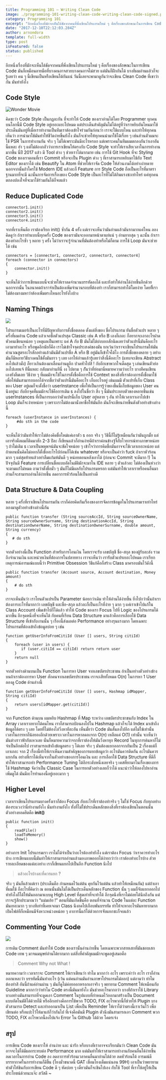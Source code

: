 ```yaml
---
title: Programming 101 – Writing Clean Code
image: ./programming-101-writing-clean-code-writing-clean-code-signed.png
category: Programming 101
excerpt: "อีกหนึ่งเรื่องที่มักจะเห็นได้ชัดจากคนที่พึ่งเขียนโปรแกรมใหม่ ๆ คือเรื่องของลักษณะในการเขียน Code มันก็เหมือนลายมือที่บางคนอาจสวยบางคนอาจไม่สวย แต่มันก็ฝึกกันได้ บางทีผมอ่านแล้วก็จะรู้เลยว่า คน ๆ นี้เขียนเป็นหรือเขียนได้กันแน่ วันนี้เลยจะพามาดูกันว่าจะเขียน Clean Code ที่เขาว่ากัน มันทำยังไง"
date: "2017-12-10T22:12:03.284Z"
author: arnondora
template: full-width
type: post
isFeatured: false
status: published
---
```


อีกหนึ่งเรื่องที่มักจะเห็นได้ชัดจากคนที่พึ่งเขียนโปรแกรมใหม่ ๆ คือเรื่องของลักษณะในการเขียน Code มันก็เหมือนลายมือที่บางคนอาจสวยบางคนอาจไม่สวย แต่มันก็ฝึกกันได้ บางทีผมอ่านแล้วก็จะรู้เลยว่า คน ๆ นี้เขียนเป็นหรือเขียนได้กันแน่ วันนี้เลยจะพามาดูกันว่าจะเขียน Clean Code ที่เขาว่ากัน มันทำยังไง

## Code Style
![Wonder Movie](https://i2.wp.com/www.arnondora.in.th/wp-content/uploads/2017/12/programming-101-writing-clean-code-writing-clean-code-psr.png?ssl=1)

คิดซะว่า Code Style เป็นกฏละกัน ที่จะทำให้ Code ของเราอ่านได้โดย Programmer ทุกคน บนโลกนี้มี Code Style อยู่เยอะแยะไปหมด แต่ประเด็นสำคัญมันไม่ได้อยู่ที่ว่าเราหยิบอันไหนมาใช้ ประเด็นมันอยู่ที่เมื่อเราทำงานเป็นทีมเราต้องเข้าใจร่วมกันก่อนว่า เราจะใช้แบบไหน และทำให้ทุกคนเห็นว่า การนำมาใช้มันทำให้ชีวิตง่ายขึ้นยังไง มันก็จะช่วยให้ทุกคนนำมาใช้ได้เรื่อย ๆ เช่นส่วนตัวผมจะใช้ PSR ในการทำงานกัน จริง ๆ ไม่ได้เพราะมันมีอะไรหรอก แต่เพราะคนในทีมผมตกลงกันว่าเอาอันนี้แหละ ฮ่า ๆ แต่ไม่ต้องกลัวว่าการเราเขียนให้ตรงกับ Code Style จะทำให้เราเสียเวลาในการทำงานมากขึ้น นี่ปี 2017 แล้ว มี Tool ต่าง ๆ ช่วยเราได้มากมาย เช่น การใช้ Git Hook ที่จะ Styling Code ของเราตอนที่เรา Commit หรือจะเป็น Plugin ต่าง ๆ ที่เราสามารถหยิบมาใช้กับ Text Editor ของเราได้ เช่น Beautify ใน Atom ที่ช่วยให้เราจัด Code ให้ส่วนงามได้อย่างง่ายดาย นอกจากนั้นถ้าใครใช้ Modern IDE แล้วละก็ Feature การ Style Code ถือเป็นอะไรที่มาตราฐานมากที่จะมี ฉะนั้นการจัดการเรื่องของ Code Style เป็นอะไรที่ไม่ได้กินแรงซะเท่าไหร่ แค่ทุกคนตกลงปลงใจที่จะมาใช้ร่วมกันได้ก็จบแล้ว

## Reduce Duplicated Code
```
connector1.init()
connector2.init()
connector3.init()
connector4.init()
```

จากที่เราเห็นคือ เราต้องเรียก init() ซ้ำกัน 4 ครั้ง แต่เราจะเห็นว่ามันอ่านแล้วมันรกมากแค่ไหน ลองคิดดูว่า ถ้าเราทำแบบนี้ทุกครั้ง Code ของเรามันจะออกมาหน้าตาแย่แน่ ๆ อ่านยากสุด ๆ ฉะนั้น ถ้าเราต้องทำอะไรซ้ำ ๆ หลาย ๆ ครั้ง ไม่ว่าเราจะรู้จำนวนที่มันต้องทำหรือไม่ก็ตาม การใช้ Loop มันจะช่วยได้ เช่น

```
connectors = [connector1, connector2, connector3, connector4]
foreach (connector in connectors)
{
    connector.init()
}
```

จะเห็นได้ว่าการเขียนแบบนี้จะช่วยให้เราลดจำนวนบรรทัดลงได้ และยังทำให้อ่านได้ง่ายขึ้นอีกด้วย นอกจากนั้น ในอนาคตถ้าเราจำเป็นต้องเพิ่มจำนวนรอบที่ต้องทำ เราก็สามารถทำได้โดยง่าย โดยที่ีเราไม่ต้องมางมหาว่าต้องเพิ่มตรงไหนอะไรยังไงบ้าง

## Naming Things
![](https://i0.wp.com/www.arnondora.in.th/wp-content/uploads/2017/08/writing-good-code-writing-good-code-programming-101-good-code-naming.png?ssl=1)

โปรแกรมเมอร์เป็นอะไรที่มีปัญหากับการตั้งชื่อตลอด ตั้งแต่สิ่งของ ชื่อโปรแกรม ยันชื่อตัวแปร หลาย ๆ ครั้งที่ผมอ่าน Code แล้วเจอชื่อตัวแปรสุด Classic เช่น A หรือ B เองก็เถอะ ก็อยากจะเอาอะไรฝาดหัวคนเขียนหน่อย ๆ เหตุผลเป็นเพราะ แค่ A กับ B มันไม่ได้บ่งบอกสักนิดเลยว่าตัวแปรนี้มันคืออะไร เอามาทำอะไร หรือพูดอีกนัยก็คือ เราไม่เข้าใจจุดประสงค์ของมัน ยกเว้นว่าเราจะเขียนโปรแกรมให้มันคำนวณสูตรอะไรสักอย่างแล้วมันมีตัวแปรชื่อ A หรือ B อยู่มันก็เข้าใจได้ไง การตั้งชื่อของหลาย ๆ อย่างมันก็มีหลายวิธีบางคนใช้ตั้งมันยาว ๆ เลย เอาให้อ่านแล้วรู้เลยว่าสิ่งนี้คืออะไร (แทบจะเขียน Abstract ลงไปแล้วมั่ง) ก็ยาวเกินต้องมาเลื่อนอ่านดูอีก ปวดหัวไปสิ ! กับอีกเขาพวกใจเด็ดสุด ๆ เล่นเขียนตัวย่อลงไปเลยแจ้ ทีนี้แหละ กลับมาอ่านทีนี่ งง ไปตาม ๆ กัันว่าที่ย่อมานี่หมายความว่าอะไร บางทีคนเขียนเองยังลืมเลย วิธีง่าย ๆ ที่ผมมักจะใช้ในการตั้งชื่อคือการใช้ Context ของสิ่งที่เราต้องการตั้งชื่อมาใช้ เพื่อให้มันสามารถบอกได้จากชื่อว่าตัวแปรนี้มันคืออะไร เก็บอะไรอยู่ เช่นผมมี ตัวแปรที่เก็บ Class ของ User อยู่ผมก็จะตั้งชื่อว่า userInstance เพื่อให้เป็นการรู้ว่าของชิ้นนี้เก็บข้อมูลของ User คนนึงอยู่นะ กับอีกจุดที่ผมมักจะใช้คือการเติม s ลงไปในชื่อว่า สิ่ง ๆ นี้มันประกอบตัวของหลายชิ้นเช่น userInstances ที่เป็นการบอกว่าตัวแปรนี้เก็บ User อยู่หลาย ๆ อัน ทำให้เวลาเราเอาไปเข้า Loop มันก็จะง่ายหน่อย ๆ เพราะเราไม่ต้องมานั่งหาชื่อให้มันอีก มันก็จะเขียนง่ายขึ้นดังตัวอย่างข้างล่างนี้

```
foreach (userInstance in userInstances) {
     #do sth in the code
}
```

จะเห็นได้ว่ามันทำให้เราไม่ต้องคิดชื่อใหม่แค่เอาตัว s ออก จริง ๆ วิธีนี้ก็ไม่รู้เหมือนกันว่ามันถูกมั้ย แต่เอาจริงคือผมก็ติดมาสัก 2-3 ปีละ ก็เขียนแล้วก็อ่านง่ายดีถ้าเราค่อนข้างจู้จี้กับไวยกรณ์ทางภาษาหน่อย ๆ ถ้าไม่เติม s เวลาเป็นพหุพจน์มันจะขัดใจหน่อย ๆ เข้าใจว่าการคิดชื่อมันอาจจะใช้เวลาเยอะหน่อย แต่ถ้าตอนนั้นคิดไม่ออกก็ตั้งชื่ออะไรไปก่อนก็ได้เช่น whatever หรือจะเป็นคำว่า fuck ถ้าเราหัวร้อนมาก ๆ แต่สุดท้ายแล้วอย่าลืมแก้มห้มันดี ๆ หน่อยตอนหลังเอาได้ (ก่อนจะ Commit จะดีมาก !) ในปัจจุบันมี Feature การเปลี่ยนชื่อแบบอัตโนมัติมักจะมาใน IDE หลาย ๆ ตัวแล้วละ ไม่ต้องเป็นห่วงว่าจะตามแก้ไม่หมด ถามว่าตั้งชื่อมั่ว ๆ มันก็ไม่มีผลกับโปรแกรมหรอก แต่มันทำให้เวลาเราหรือคนอื่นมาอ่านก็จะสามารถอ่านได้ง่ายขึ้น ลดอาการหัวร้อนได้เป็นอย่างดี

## Data Structure & Data Coupling
หลาย ๆ ครั้งที่เราเขียนโปรแกรมกัน เราก็ค่อยคิดกันเรื่องของการจัดการข้อมูลในโปรแกรมเราเท่าไหร่ ลองมาดูตัวอย่างข้างล่างนี้กัน

```
public function transfer (String sourceAccId, String sourceOwnerName, String sourceOwnerSurname, String destinationAccId, String destinationOwnerName, String destinationOwnerSurname, double amount, String currency)
{
   # do sth
}
```

จากตัวอย่างนี้เป็น Function สำหรับการโอนเงิน โดยเราจะรับ เลขบัญชี ชื่อ-สกุล ของผู้รับละส่ง รวมถึงจำนวนเงิน และหน่วยเงินที่ต้องการในปลายทาง เราจะเห็นว่า เรารับตัวแปรเยอะไปหมด เราเรียกเหตุการณ์อารมณ์แบบนี้ว่า Primitive Obsession วิธีแก้คือก็สร้าง Class มาครอบมันไว้ดังนี้

```
public function transfer (Account source, Account destination, Money amount)
{
    # do sth
}
```

เราจะเห็นมันว่า เราโยนตัวแปรเป็น Parameter น้อยกว่าเดิม ทำให้อ่านได้ง่ายขึ้น ยิ่งไปกว่านั้นถ้าเราต้องการอะไรที่มากกว่า เลขบัญชี และชื่อ-สกุล แล้วละก็เป็นอะไรที่ง่าย ๆ มาก ๆ แค่เราเข้าไปแก้ใน Class Account เพิ่มเข้าไปก็ได้แล้ว ทำให้ Code ของเรา Focus ไปที่ Logic ของโปรแกรมได้มากขึ้น อีกจุดหนึ่งที่จะเห็นได้ กับคนที่เรียน Data Structure มาแล้วคือการเลือกใช้ Data Structure ที่เข้ากับงานนั้น ๆ เรื่องนี้ส่งผลต่อ Performance อย่างรุนแรงมาก โดยเฉพาะโปรแกรมที่ต้องเข้าถึงข้อมูลบ่อย ๆ เช่น

```
function getUserInfoFromCitiId (User [] users, String citiId)
{
    foreach (user in users) {
       if (user.citiId == citiId) return return user
    }
    return null
}
```

จากตัวอย่างด้านบนเป็น Function ในการหา User จากเลขบัตรประชาชน ถ้าเป็นอย่างตัวอย่างข้างบนถ้าเราต้องการหา User สักคนจากเลขบัตรประชาชน เราจะเสียทั้งหมด O(n) ในการหา 1 User ลองดู Code ด้านล่างนี้

```
function getUserInfoFromCitiId (User [] users, Hashmap idMapper, String citiId)
{
    return users[idMapper.get(citiId)]
}
```

จาก Function ด้านบน ผมหยิบ Hashmap ที่ Map ระหว่าง เลขบัตรประชาชนกับ Index ใน Array เวลาเราอยากได้คนไหน เราก็สามารถป้อนลงไปใน Hashmap แล้วก็จะได้ Index มาเข้าถึงข้อมูลได้ตรง ๆ เลย โดยที่ไม่ต้องไล่วิ่งหาทีละอัน เห็นมั้ยว่า Code มันสั้นลงไปอีก แต่ไม่ใช่เท่านั้นเวลาในการหาก็น้อยลงอีกด้วยเพราะเวลาในการหาลดลงจาก O(n) เหลือแค่ O(1) เท่านั้น จะเห็นว่ามันต่างราวฟ้ากับเหวเลย นั่นก็หมายความว่าจากที่เราต้องให้มันวิ่งหาทุก Record ในทุกการค้นหาก็ไม่จำเป็นอีกต่อไป เราสามารถเข้าถึงข้อมูลตรง ๆ ได้เลย จริง ๆ มันต้องแยกออกจากกันเป็น 2 เรื่องแต่ก็เอาเถอะ จาก 2 เรื่องนี้ทำให้เราเห็นความสำคัญของการแยกข้อมูลว่า อะไรมันควรติดกัน อะไรมันควรแยกกัน อย่างที่เราได้เห็นจากในตัวอย่างของการโอนเงิน และ การเลือกใช้ Data Structure ที่ดีก็ทำให้เราสามารถทำ Performance Tuning ได้อีกระดับหนึ่งเลยจริง ๆ เคสที่ยกมาในเรื่องของการใช้ Hashmap จัดว่าเป็น Classic Case ในการยกตัวอย่างเลยก็ว่าได้ แนะนำว่าให้ลองไปหาอ่านเพิ่มดูได้ มันมีอะไรทำนองนี้อยู่เยอะมาก ๆ

## Higher Level
เวลาเราเขียนโปรแกรมบางครั้งเราก็ต้อง Focus กับอะไรที่เราต้องทำจริง ๆ ไม่ใช่ Focus กับทุกอย่าง ต้องระแวงว่านี่ทำงานยังไง นั่นทำงานยังไง ทั้งที่ไม่ใช่ประเด็นหลักของสิ่งที่เราต้องเขียนในตอนนั้น ตัวอย่างยอดฮิตคือ **init()**

```
public function init()
{
    readFile()
    loadToMemory()
    show()
}
```

อย่างการ Init โปรแกรมเรา เราไม่ได้จำเป็นว่าอะไรต้องทำยังไง แต่เราต้อง Focus ว่าเราควรทำอะไรบ้าง การเขียนแบบนี้มันทำให้เราสามารถอ่านแล้วมองภาพออกได้ง่ายกว่าว่า เราต้องทำอะไรบ้าง ส่วยรายละเอียดของแต่ละอย่าง เราก็เขียนแยกไปเป็นอีก Function นึงไป

> แล้วอะไรบ้างละที่ควรแยก ?

จริง ๆ มันก็แล้วแต่เรา (ประเด็นคือ กำนหนดไว้แต่ต้น คุยกันไว้แต่ต้น แล้วทำให้เหมือนกัน) แต่ถ้าเอาที่ผมใช้ ก็อะไรที่คิดว่า ณ ตอนนั้นมันไม่ได้เป็นประเด็นหลักของ Function นั้น ๆ ผมก็จับแยกออกไป ทำยังไงก็ได้ให้มันออกมาแบบดู High Level ที่สุดเท่าที่จะทำได้ อีกจุดนึงที่เราไม่ค่อยได้นึกถึงกัน แต่เราจะรู้สึกประมาณว่า “แม่มเอ้ย !” ตอนที่มันเกิดขึ้นคือ ตอนที่จำนวน Code ในแต่ละ Function มันเยอะมาก ๆ บางทีเท่าที่เคยเจอมา Class นึงกดไปเกือบพันบรรทัด ทำให้จะหาอะไรมันหายากมาก เปิดไฟล์ทีก็เหมือนมีจังหวะหน่วงหน่อย ๆ อาการนี้แก้ได้ด้วยการจับแยกซะก็จบแล้ว

## Commenting Your Code
![](https://i2.wp.com/www.arnondora.in.th/wp-content/uploads/2017/08/writing-good-code-writing-good-code-programming-101-good-code-comment.png?ssl=1)

การเติม Comment มันทำให้ Code ของเรานั้นอ่านง่ายขึ้น โดยเฉพาะพวกสายเสกที่มันชอบเสก Code เทพ ๆ มาจนมนุษย์อ่านได้ยากมาก แต่สิ่งที่คำคัญผมมักจะพูดอยู่เสมอคือ

> Comment Why not What !

หมายความว่า เวลาเราจะ Comment ให้เราเขียนว่า ทำไม มากกว่า อะไร เพราะคำว่า อะไร เราก็อ่านออกแหละว่า บรรทัดนี้มันทำอะไร (เว้น แต่คนอ่านมันอ่านภาษาโปรแกรมไม่ออก) แต่ถามว่า ทำไม ต้องทำสิ อันนี้ถ้าแค่อ่านผ่าน ๆ มันก็ดูไม่ค่อยออกหรอกเอาจริง ๆ พยายาม Comment ให้เหมือนกับ Guideline มากกว่าว่าทำไม Code ตรงนี้มันมายังไง มันช่วยอะไรมากกว่า บางทีถ้าเราใช้ Library บางอย่างมันสามารถที่จะดูดเอา Comment ในรูปแบบที่กำหนดไว้ออกมาสร้างเป็น Document แบบอัตโนมัติได้ด้วยก็มี หรืออีกอย่างคือการใช้พวก TODO, FIX อะไรพวกนี้ก็ช่วยให้ Plugin บางตัวสามารถ Detect และทำออกมาเป็น List เพื่อเป็น Reminder ให้เราได้ว่าตรงนี้เราเว้นไว้ เพื่อเขียนต่อ หรือแปะไว้ให้มาแก้ก็ว่ากันไป ที่เจ๋งคือมันมี Plugin ตัวนึงมันสามารถเอา Comment พวก TODO, FIX อะไรพวกนี้ลงไปแจ้ง Error ใน Github ได้ด้วย โคตรเจ๋ง

## สรุป
การเขียน Code ของเราให้ อ่านง่าย และ น่ารัก หรือบางทีเราอาจจะเรียกมันว่า Clean Code มันอาจจะไม่ได้มีผลกระทบต่อ Performance มาก แต่มันทำให้เราสามารถทำงานกับคนอื่นได้ง่ายขึ้น ลดเวลาในการอ่าน Code ลง ลดอาการหัวร้อนเวลาคนอื่นมาอ่านได้ด้วย ลดหัวร้อนได้ อารมณ์ดี บรรยากาศในการทำงานก็ดีขึ้น (โยงมั่วขนาดนี้ GAT เชี่อมโยงเต็มแน่นอน 99H) เอาเป็นว่าพยายามทำตัวให้ชินกับการเขียน Code ดี ๆ หัดบ่อย ๆ เดี๋ยวมันก็จะชินไปเอง กับใช้ Tool ที่เราใช้อยู่ให้เป็นประโยชน์ด้วยนะแจ๊ะ สวัสดี ~
